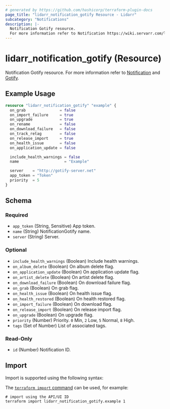 ```yaml
---
# generated by https://github.com/hashicorp/terraform-plugin-docs
page_title: "lidarr_notification_gotify Resource - Lidarr"
subcategory: "Notifications"
description: |-
  Notification Gotify resource.
  For more information refer to Notification https://wiki.servarr.com/lidarr/settings#connect and Gotify https://wiki.servarr.com/lidarr/supported#gotify.
---
```


# lidarr_notification_gotify (Resource)

<!-- subcategory:Notifications -->
Notification Gotify resource.
For more information refer to [Notification](https://wiki.servarr.com/lidarr/settings#connect) and [Gotify](https://wiki.servarr.com/lidarr/supported#gotify).

## Example Usage

```terraform
resource "lidarr_notification_gotify" "example" {
  on_grab               = false
  on_import_failure     = true
  on_upgrade            = true
  on_rename             = false
  on_download_failure   = false
  on_track_retag        = false
  on_release_import     = true
  on_health_issue       = false
  on_application_update = false

  include_health_warnings = false
  name                    = "Example"

  server    = "http://gotify-server.net"
  app_token = "Token"
  priority  = 5
}
```

<!-- schema generated by tfplugindocs -->
## Schema

### Required

- `app_token` (String, Sensitive) App token.
- `name` (String) NotificationGotify name.
- `server` (String) Server.

### Optional

- `include_health_warnings` (Boolean) Include health warnings.
- `on_album_delete` (Boolean) On album delete flag.
- `on_application_update` (Boolean) On application update flag.
- `on_artist_delete` (Boolean) On artist delete flag.
- `on_download_failure` (Boolean) On download failure flag.
- `on_grab` (Boolean) On grab flag.
- `on_health_issue` (Boolean) On health issue flag.
- `on_health_restored` (Boolean) On health restored flag.
- `on_import_failure` (Boolean) On download flag.
- `on_release_import` (Boolean) On release import flag.
- `on_upgrade` (Boolean) On upgrade flag.
- `priority` (Number) Priority. `0` Min, `2` Low, `5` Normal, `8` High.
- `tags` (Set of Number) List of associated tags.

### Read-Only

- `id` (Number) Notification ID.

## Import

Import is supported using the following syntax:

The [`terraform import` command](https://developer.hashicorp.com/terraform/cli/commands/import) can be used, for example:

```shell
# import using the API/UI ID
terraform import lidarr_notification_gotify.example 1
```
